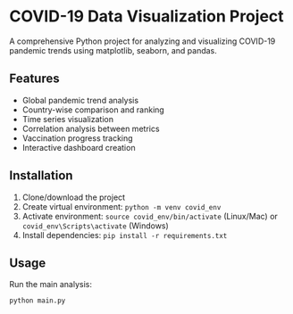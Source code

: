 # COVID-19 Data Visualization Project

A comprehensive Python project for analyzing and visualizing COVID-19 pandemic trends using matplotlib, seaborn, and pandas.

## Features

- Global pandemic trend analysis
- Country-wise comparison and ranking
- Time series visualization
- Correlation analysis between metrics
- Vaccination progress tracking
- Interactive dashboard creation

## Installation

1. Clone/download the project
2. Create virtual environment: `python -m venv covid_env`
3. Activate environment: `source covid_env/bin/activate` (Linux/Mac) or `covid_env\Scripts\activate` (Windows)
4. Install dependencies: `pip install -r requirements.txt`

## Usage

Run the main analysis:

```bash
python main.py
```

